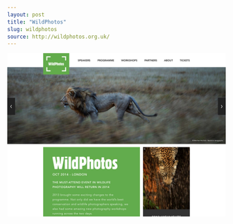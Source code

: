 ```yaml
---
layout: post
title: "WildPhotos"
slug: wildphotos
source: http://wildphotos.org.uk/
---
```


<img src="/assets/img/screenshots/wildphotos.jpg">
